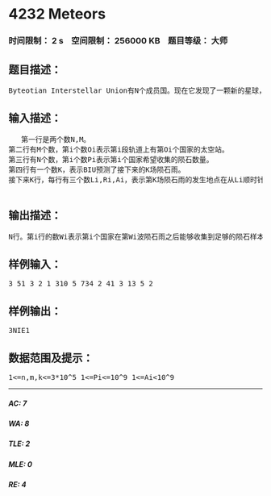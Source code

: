 # 4232 Meteors   
### 时间限制： 2 s&nbsp;&nbsp;&nbsp;&nbsp;空间限制： 256000 KB&nbsp;&nbsp;&nbsp;&nbsp;题目等级： 大师  
## 题目描述：  

<pre>
Byteotian Interstellar Union有N个成员国。现在它发现了一颗新的星球，这颗星球的轨道被分为M份（第M份和第1份相邻），第i份上有第Ai个国家的太空站。这个星球经常会下陨石雨。BIU已经预测了接下来K场陨石雨的情况。BIU的第i个成员国希望能够收集Pi单位的陨石样本。你的任务是判断对于每个国家，它需要在第几次陨石雨之后，才能收集足够的陨石。
</pre>
  
  
## 输入描述：  

<pre>
   第一行是两个数N,M。
第二行有M个数，第i个数Oi表示第i段轨道上有第Oi个国家的太空站。
第三行有N个数，第i个数Pi表示第i个国家希望收集的陨石数量。
第四行有一个数K，表示BIU预测了接下来的K场陨石雨。
接下来K行，每行有三个数Li,Ri,Ai，表示第K场陨石雨的发生地点在从Li顺时针到Ri的区间中（如果Li<=Ri，就是Li,Li+1,...,Ri，否则就是Ri,Ri+1,...,m-1,m,1,...,Li），向区间中的每个太空站提供Ai单位的陨石样本。  

</pre>
  
  
## 输出描述：  

<pre>
N行。第i行的数Wi表示第i个国家在第Wi波陨石雨之后能够收集到足够的陨石样本。如果到第K波结束后仍然收集不到，输出NIE。
</pre>
  
  
## 样例输入：  

<pre>
3 51 3 2 1 310 5 734 2 41 3 13 5 2
</pre>
  
  
## 样例输出：  

<pre>
3NIE1
</pre>
  
  
## 数据范围及提示：  

<pre>
1<=n,m,k<=3*10^5 1<=Pi<=10^9 1<=Ai<10^9
</pre>
  
  
***  

##### AC: 7  
##### WA: 8  
##### TLE: 2  
##### MLE: 0  
##### RE: 4  
